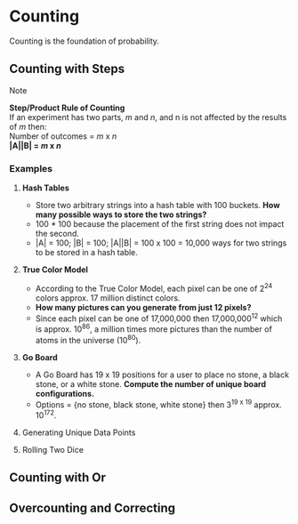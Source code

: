 # Counting

Counting is the foundation of probability.

## Counting with Steps

> [!NOTE]
> **Step/Product Rule of Counting**  
> If an experiment has two parts, *m* and *n*, and n is not affected by the results of *m* then:  
> Number of outcomes = *m* x *n*  
> **|A||B| = *m* x *n***

### Examples  

1. **Hash Tables**
   * Store two arbitrary strings into a hash table with 100 buckets. **How many possible ways to store the two strings?**
   * 100 * 100 because the placement of the first string does not impact the second.
   * |A| = 100; |B| = 100; |A||B| = 100 x 100 = 10,000 ways for two strings to be stored in a hash table.
     
3. **True Color Model**
   * According to the True Color Model, each pixel can be one of 2<sup>24</sup> colors approx. 17 million distinct colors.
   * **How many pictures can you generate from just 12 pixels?**
   * Since each pixel can be one of 17,000,000 then 17,000,000<sup>12</sup> which is approx. 10<sup>86</sup>, a million times more pictures than the number of atoms in the universe (10<sup>80</sup>).
      
5. **Go Board**
   * A Go Board has 19 x 19 positions for a user to place no stone, a black stone, or a white stone. **Compute the number of unique board configurations.**
   * Options = {no stone, black stone, white stone} then 3<sup>19 x 19</sup> approx. 10<sup>172</sup>.
     
7. Generating Unique Data Points
8. Rolling Two Dice

## Counting with Or


## Overcounting and Correcting
